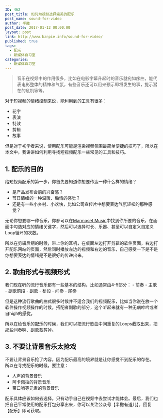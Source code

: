 ```yaml
---
ID: 462
post_title: 如何为视频选择完美的配乐
post_name: sound-for-video
author: 半撇
post_date: 2017-01-12 00:00:00
layout: post
link: http://www.banpie.info/sound-for-video/
published: true
tags:
  - 配乐
  - 新媒体自习室
categories:
  - 新媒体自习室
---
```

> 音乐在视频中的作用很多，比如在电影字幕升起时的音乐就宛如序曲，能代表电影整体的精神和气氛，有些音乐还可以用来预示即将发生的事，提示潜在的危机等等。

对于短视频的情绪控制来说，能利用到的工具有很多：

*   花字
*   表演
*   特效
*   剪辑
*   故事

但是对于初学者来说，使用配乐可能是渲染视频氛围最简单便捷的技巧了，所以在本文中，我讲讲如何利用寻找短视频配乐一些常见的工具和技巧。

## 1\. 配乐的目的

给短视频配乐的第一步，你首先要知道你想要传达一种什么样的情绪？

*   是产品发布会前的兴奋感？
*   节日情绪的一种温暖、煽情的感觉？
*   还是有一些小乡村、小欢快，比如公司宣传片中想要表达气氛轻松的那种感觉？

无论你想要哪一种音乐，你都可以在[Marmoset Music][1]中找到你所要的音乐，在画面中勾选对应的情绪关键字，然后可以选择时长、乐器、甚至可以自定义自定义Loop循环的次数。

所以在剪辑后期的时候，带上你的耳机，在桌面左边打开剪辑的软件页面，右边打开配乐网站的页面，然后同时播放左边的视频和右边的音乐，自己感受一下是不是你想要表达的情绪是不是很好的传递出来。

## 2\. 歌曲形式与视频形式

我们现在听的流行音乐都有一些基本的结构，比如通常由4-5部分： - 前奏 - 主歌 - 副歌前段 - 副歌 - 桥段 - 间奏 - 尾奏

但是这种流行歌曲的曲式很多时候并不适合我们的视频配乐，比如当你说在放一个软件操作视频操作的时候，搭配者副歌的部分，这个听起来就有一种无病呻吟或者自high的感觉。

所以在给音乐的配乐的时候，我们可以把流行歌曲中间重复的Loops截取出来，把那些间奏啊、副歌裁剪掉。

## 3\. 不要让背景音乐太抢戏

不要让背景音乐抢了内容，因为配乐最高的境界就是让你感觉不到配乐的存在。 所以在寻找配乐的时候，要注意：

*   人声的背景音乐
*   阿卡佩拉的背景音乐
*   带口哨等元素的背景音乐

配乐具体应该如何去选择，只有动手自己在视频中去尝试才能体会。最后，我们也把自己平常使用的配乐打包分享出来，你可以关注公众号【半撇有道儿】，回复【配乐】即可获取。

<!--stackedit_data:
eyJoaXN0b3J5IjpbLTEyMTIzMjc3MThdfQ==
-->

 [1]: https://www.marmosetmusic.com/